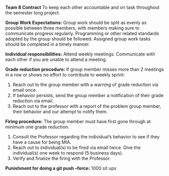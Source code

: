 ﻿**Team 8 Contract**
To keep each other accountable and on task throughout the semester long project.


**Group Work Expectations:** Group work should be split as evenly as possible between three members, with members making sure to communicate progress regularly. Programming or other related standards adopted by the group should be followed. Assigned group work tasks should be completed in a timely manner.


**Individual responsibilities:** Attend weekly meetings. Communicate with each other if you are unable to attend a meeting. 


**Grade reduction procedure:**
If group member misses more than 2 meetings in a row or shows no effort to contribute to weekly sprint:
1. Reach out to the group member with a warning of grade reduction via email once.
2. If behavior persists, send the group member a notification of their grade reduction via email. 
3. Reach out to the professor with a report of the problem group member, their behavior and our attempt to notify them.


**Firing procedure:**
The group member must have first gone through at minimum one grade reduction.
1. Consult the Professor regarding the individual’s behavior to see if they have a cause for being MIA.
2. Reach out to individual(s) to be fired via email twice. Give the individual(s) one week to respond (5 business days).
3. Verify and finalize the firing with the Professor.


**Punishment for doing a git push –force:**
1000 sit ups
